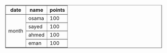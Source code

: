 <!DOCTYPE html>
<html>
  <head>
    <meta charset="UTF-8/>
    <meta name="describtion" content="table"/>
  </head>
  <body>
    <table width="50%" border="1" cellpadding="25" cellspacing="0">
      <tr>
        <th>date </th>
        <th>name </th>
        <th>points </th>
      </tr>
      <tr>
        <td rowspan="4">month</td>
        <td>osama</td>
        <td>100</td>
      </tr>
      <tr>
        <td>sayed</td>
        <td>100</td>
      </tr>
      <tr>
        <td>ahmed</td>
        <td>100</td>
      </tr>
      <tr>
        <td>eman</td>
        <td>100</td>
      </tr>        
    </table>
      
  </body>
</html>
